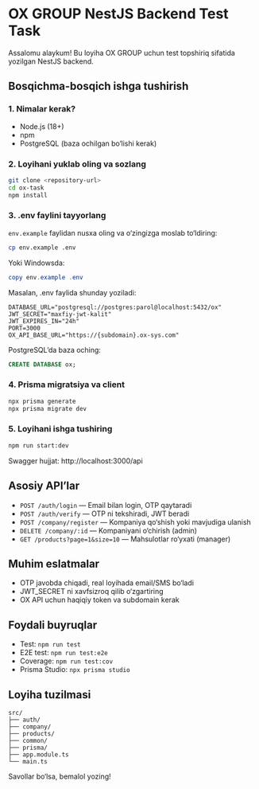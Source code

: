 # OX GROUP NestJS Backend Test Task

Assalomu alaykum! Bu loyiha OX GROUP uchun test topshiriq sifatida yozilgan NestJS backend.

## Bosqichma-bosqich ishga tushirish

### 1. Nimalar kerak?
- Node.js (18+)
- npm
- PostgreSQL (baza ochilgan bo‘lishi kerak)

### 2. Loyihani yuklab oling va sozlang
```bash
git clone <repository-url>
cd ox-task
npm install
```

### 3. .env faylini tayyorlang
`env.example` faylidan nusxa oling va o‘zingizga moslab to‘ldiring:
```bash
cp env.example .env
```
Yoki Windowsda:
```powershell
copy env.example .env
```

Masalan, .env faylida shunday yoziladi:
```
DATABASE_URL="postgresql://postgres:parol@localhost:5432/ox"
JWT_SECRET="maxfiy-jwt-kalit"
JWT_EXPIRES_IN="24h"
PORT=3000
OX_API_BASE_URL="https://{subdomain}.ox-sys.com"
```

PostgreSQL’da baza oching:
```sql
CREATE DATABASE ox;
```

### 4. Prisma migratsiya va client
```bash
npx prisma generate
npx prisma migrate dev
```

### 5. Loyihani ishga tushiring
```bash
npm run start:dev
```

Swagger hujjat: http://localhost:3000/api

## Asosiy API’lar
- `POST /auth/login` — Email bilan login, OTP qaytaradi
- `POST /auth/verify` — OTP ni tekshiradi, JWT beradi
- `POST /company/register` — Kompaniya qo‘shish yoki mavjudiga ulanish
- `DELETE /company/:id` — Kompaniyani o‘chirish (admin)
- `GET /products?page=1&size=10` — Mahsulotlar ro‘yxati (manager)

## Muhim eslatmalar
- OTP javobda chiqadi, real loyihada email/SMS bo‘ladi
- JWT_SECRET ni xavfsizroq qilib o‘zgartiring
- OX API uchun haqiqiy token va subdomain kerak

## Foydali buyruqlar
- Test: `npm run test`
- E2E test: `npm run test:e2e`
- Coverage: `npm run test:cov`
- Prisma Studio: `npx prisma studio`

## Loyiha tuzilmasi
```
src/
├── auth/
├── company/
├── products/
├── common/
├── prisma/
├── app.module.ts
└── main.ts
```

Savollar bo‘lsa, bemalol yozing!

